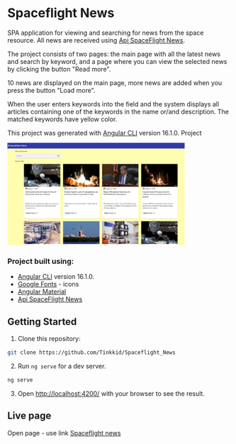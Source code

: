 # Spaceflight News
SPA application for viewing and searching for news from the space resource. All news are received using [Api SpaceFlight News](https://spaceflightnewsapi.net/).

The project consists of two pages: the main page with all the latest news and search by keyword, and a page where you can view the selected news by clicking the button "Read more".

10 news are displayed on the main page, more news are added when you press the button "Load more".

When the user enters keywords into the field and the system displays all articles containing one of the keywords in the name or/and description. The matched keywords have yellow color.

This project was generated with [Angular CLI](https://github.com/angular/angular-cli) version 16.1.0.
Project

<span>
<img src="./src/assets/images/screen-spacenews.png" width="400" title="screen">
</span>

### Project built using:
- [Angular CLI](https://github.com/angular/angular-cli) version 16.1.0.
- [Google Fonts](https://fonts.google.com/) - icons
- [Angular Material](https://material.angular.io/)
- [Api SpaceFlight News](https://spaceflightnewsapi.net/)


## Getting Started
1. Clone this repository:

```bash
git clone https://github.com/Tinkkid/Spaceflight_News
```

2. Run `ng serve` for a dev server. 

```bash
ng serve
```

3. Open [http://localhost:4200/](http://localhost:4200/) with your browser to see the result.

## Live page
Open page - use link [Spaceflight news](https://tinkkid-space-4d20e6.netlify.app/)



